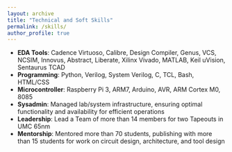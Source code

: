 ```yaml
---
layout: archive
title: "Technical and Soft Skills"
permalink: /skills/
author_profile: true
---
```


- **EDA Tools**: Cadence Virtuoso, Calibre, Design Compiler, Genus, VCS, NCSIM, Innovus, Abstract, Liberate, Xilinx Vivado, MATLAB, Keil uVision, Sentaurus TCAD
- **Programming**: Python, Verilog, System Verilog, C, TCL, Bash, HTML/CSS
- **Microcontroller**: Raspberry Pi 3, ARM7, Arduino, AVR, ARM Cortex M0, 8085
- **Sysadmin**: Managed lab/system infrastructure, ensuring optimal functionality and availability for efficient operations
- **Leadership**: Lead a Team of more than 14 members for two Tapeouts in UMC 65nm
- **Mentorship**: Mentored more than 70 students, publishing with more than 15 students for work on circuit design, architecture, and tool design
 

